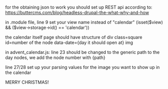 for the obtaining json to work you should set up REST api according to: https://buttercms.com/blog/headless-drupal-the-what-why-and-how


in .module file, line 9 
set your view name instead of "calendar" (isset($view) && ($view->storage->id() == 'calendar'))

the calendar itself page should have structure of 
div class=square id=number of the node data-date={day it should open at}
img


in advent_calendar.js:
 line 23 should be changed to the generic path to the day nodes, we add the node number with {path}

 line 27/28 set up your parsing values for the image you want to show up in the calendar

MERRY CHRISTMAS!
